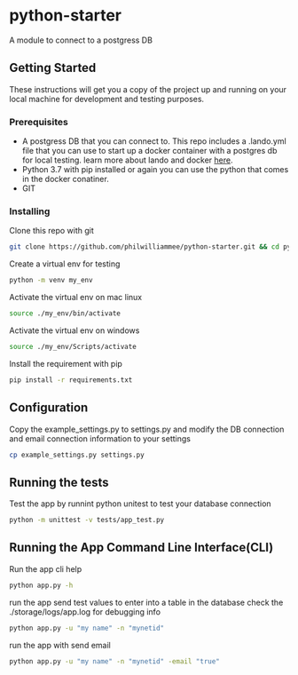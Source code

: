 # python-starter

A module to connect to a postgress DB

## Getting Started

These instructions will get you a copy of the project up and running on your local machine for development and testing purposes.

### Prerequisites

* A postgress DB that you can connect to. This repo includes a .lando.yml file that you can use to start up a docker container with a postgres db for local testing. learn more about lando and docker [here](https://docs.devwithlando.io/).
* Python 3.7 with pip installed or again you can use the python that comes in the docker conatiner.
* GIT

### Installing

Clone this repo with git

```bash
git clone https://github.com/philwilliammee/python-starter.git && cd python-starter
```

Create a virtual env for testing

```bash
python -m venv my_env
```

Activate the virtual env on mac linux

```bash
source ./my_env/bin/activate
```

Activate the virtual env on windows

```bash
source ./my_env/Scripts/activate
```

Install the requirement with pip

```bash
pip install -r requirements.txt
```

## Configuration

Copy the example_settings.py to settings.py and modify the DB connection and email connection information to your settings

```bash
cp example_settings.py settings.py
```

## Running the tests

Test the app by runnint python unitest to test your database connection

```bash
python -m unittest -v tests/app_test.py
```

## Running the App Command Line Interface(CLI)

Run the app cli help

```bash
python app.py -h
```

run the app send test values to enter into a table in the database check the ./storage/logs/app.log for debugging info

```bash
python app.py -u "my name" -n "mynetid"
```

run the app with send email

```bash
python app.py -u "my name" -n "mynetid" -email "true"
```
